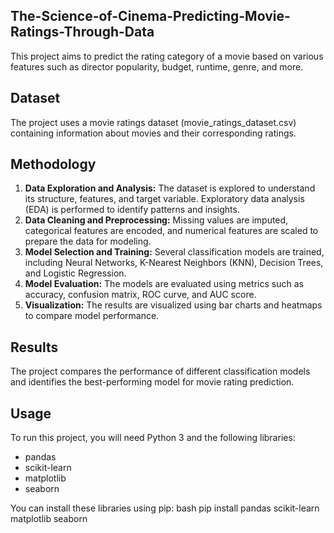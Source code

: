 ## The-Science-of-Cinema-Predicting-Movie-Ratings-Through-Data

This project aims to predict the rating category of a movie based on various features such as director popularity, budget, runtime, genre, and more. 

## Dataset

The project uses a movie ratings dataset (movie_ratings_dataset.csv) containing information about movies and their corresponding ratings.

## Methodology

1. **Data Exploration and Analysis:** The dataset is explored to understand its structure, features, and target variable. Exploratory data analysis (EDA) is performed to identify patterns and insights.
2. **Data Cleaning and Preprocessing:** Missing values are imputed, categorical features are encoded, and numerical features are scaled to prepare the data for modeling.
3. **Model Selection and Training:** Several classification models are trained, including Neural Networks, K-Nearest Neighbors (KNN), Decision Trees, and Logistic Regression.
4. **Model Evaluation:** The models are evaluated using metrics such as accuracy, confusion matrix, ROC curve, and AUC score.
5. **Visualization:** The results are visualized using bar charts and heatmaps to compare model performance.

## Results

The project compares the performance of different classification models and identifies the best-performing model for movie rating prediction.

## Usage

To run this project, you will need Python 3 and the following libraries:

* pandas
* scikit-learn
* matplotlib
* seaborn

You can install these libraries using pip:
bash pip install pandas scikit-learn matplotlib seaborn
